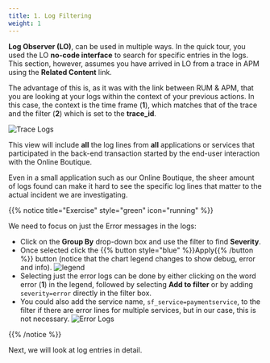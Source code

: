 ```yaml
---
title: 1. Log Filtering
weight: 1
---
```


**Log Observer (LO)**, can be used in multiple ways. In the quick tour, you used the LO **no-code interface** to search for specific entries in the logs. This section, however, assumes you have arrived in LO from a trace in APM using the **Related Content** link.

The advantage of this is, as it was with the link between RUM & APM, that you are looking at your logs within the context of your previous actions.  In this case, the context is the time frame (**1**),  which matches that of the trace and the filter (**2**) which is set to the **trace_id**.

![Trace Logs](../images/log-observer-trace-logs.png)

This view will include **all** the log lines from **all** applications or services that participated in the back-end transaction started by the end-user interaction with the Online Boutique.

Even in a small application such as our Online Boutique, the sheer amount of logs found can make it hard to see the specific log lines that matter to the actual incident we are investigating.

{{% notice title="Exercise" style="green" icon="running" %}}

We need to focus on just the Error messages in the logs:

* Click on the **Group By** drop-down box and use the filter to find **Severity**.
* Once selected click the {{% button style="blue" %}}Apply{{% /button %}} button (notice that the chart legend changes to show debug, error and info).
  ![legend](../images/severity-logs.png)
* Selecting just the error logs can be done by either clicking on the word error (**1**) in the legend, followed by selecting **Add to filter** or by adding `severity=error` directly in the filter box.
* You could also add the service name, `sf_service=paymentservice`, to the filter if there are error lines for multiple services, but in our case, this is not necessary.
  ![Error Logs](../images/log-observer-errors.png)

{{% /notice %}}

Next, we will look at log entries in detail.
